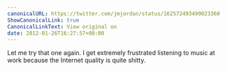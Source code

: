 ```yaml
---
canonicalURL: https://twitter.com/jmjordan/status/162572493499023360
ShowCanonicalLink: true
CanonicalLinkText: View original on
date: 2012-01-26T16:27:57+00:00
---
```

Let me try that one again. I get extremely frustrated listening to music at work because the Internet quality is quite shitty.